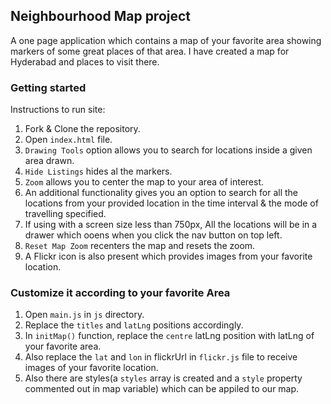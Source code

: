 ## Neighbourhood Map project

A one page application which contains a map of your favorite area showing markers of some great places of that area. I have created a map for Hyderabad and places to visit there.

### Getting started

Instructions to run site:

1. Fork & Clone the repository.
2. Open `index.html` file.
3. `Drawing Tools` option allows you to search for locations inside a given area drawn.
4. `Hide Listings` hides al the markers.
5. `Zoom` allows you to center the map to your area of interest.
6. An additional functionality gives you an option to search for all the locations from your provided location in the time interval & the mode of travelling specified.
7. If using with a screen size less than 750px, All the locations will  be in a drawer which ooens when you click the nav button on top left.
8. `Reset Map Zoom` recenters the map and resets the zoom.
9. A Flickr icon is also present which provides images from your favorite location.

### Customize it according to your favorite Area

1. Open `main.js` in `js` directory.
2. Replace the `titles` and `latLng` positions accordingly.
3. In `initMap()` function, replace the `centre` latLng position with latLng of your favorite area.
4. Also replace the `lat` and `lon` in flickrUrl in `flickr.js` file to receive images of your favorite location.
4. Also there are styles(a `styles` array is created and a `style` property commented out in map variable) which can be appiled to our map.

